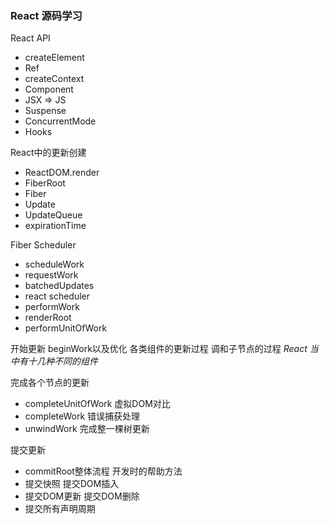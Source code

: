 ### React 源码学习

React API 
* createElement
* Ref
* createContext
* Component
* JSX => JS
* Suspense
* ConcurrentMode
* Hooks

React中的更新创建
* ReactDOM.render
* FiberRoot
* Fiber
* Update
* UpdateQueue
* expirationTime

Fiber Scheduler
* scheduleWork
* requestWork
* batchedUpdates
* react scheduler
* performWork
* renderRoot
* performUnitOfWork

开始更新
beginWork以及优化
各类组件的更新过程
调和子节点的过程
*React 当中有十几种不同的组件*

完成各个节点的更新
* completeUnitOfWork 虚拟DOM对比
* completeWork 错误捕获处理
* unwindWork 完成整一棵树更新

提交更新
* commitRoot整体流程   开发时的帮助方法
* 提交快照             提交DOM插入
* 提交DOM更新          提交DOM删除
* 提交所有声明周期